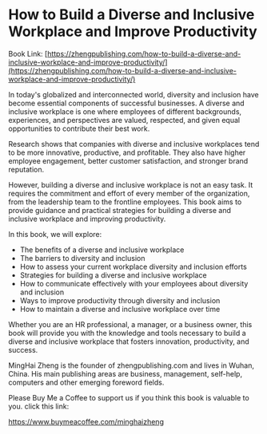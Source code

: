 # How to Build a Diverse and Inclusive Workplace and Improve Productivity

Book Link: [https://zhengpublishing.com/how-to-build-a-diverse-and-inclusive-workplace-and-improve-productivity/](https://zhengpublishing.com/how-to-build-a-diverse-and-inclusive-workplace-and-improve-productivity/)

In today's globalized and interconnected world, diversity and inclusion have become essential components of successful businesses. A diverse and inclusive workplace is one where employees of different backgrounds, experiences, and perspectives are valued, respected, and given equal opportunities to contribute their best work.

Research shows that companies with diverse and inclusive workplaces tend to be more innovative, productive, and profitable. They also have higher employee engagement, better customer satisfaction, and stronger brand reputation.

However, building a diverse and inclusive workplace is not an easy task. It requires the commitment and effort of every member of the organization, from the leadership team to the frontline employees. This book aims to provide guidance and practical strategies for building a diverse and inclusive workplace and improving productivity.

In this book, we will explore:

* The benefits of a diverse and inclusive workplace
* The barriers to diversity and inclusion
* How to assess your current workplace diversity and inclusion efforts
* Strategies for building a diverse and inclusive workplace
* How to communicate effectively with your employees about diversity and inclusion
* Ways to improve productivity through diversity and inclusion
* How to maintain a diverse and inclusive workplace over time

Whether you are an HR professional, a manager, or a business owner, this book will provide you with the knowledge and tools necessary to build a diverse and inclusive workplace that fosters innovation, productivity, and success.

MingHai Zheng is the founder of zhengpublishing.com and lives in Wuhan, China. His main publishing areas are business, management, self-help, computers and other emerging foreword fields.

Please Buy Me a Coffee to support us if you think this book is valuable to you. click this link:

https://www.buymeacoffee.com/minghaizheng
